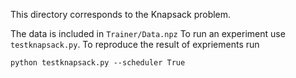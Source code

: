 This directory corresponds to the Knapsack problem.

The data is included in `Trainer/Data.npz`
To run an experiment use `testknapsack.py`.
To reproduce the result of expriements run
```
python testknapsack.py --scheduler True
```